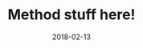 ---
layout: post
title:  "Method stuff here!"
date:   2018-02-13
categories: Methods
permalink: /articles/methods/methods-stuff/
---